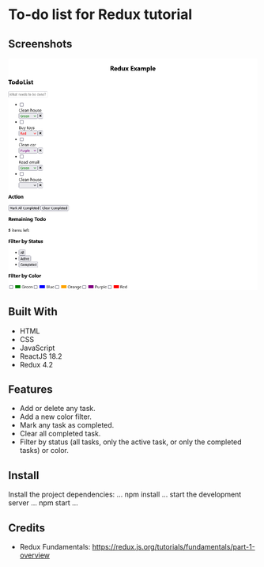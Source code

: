 # To-do list for Redux tutorial

## Screenshots
![React App - localhost](./images/ReactApp-localhost.png)

## Built With
* HTML
* CSS
* JavaScript
* ReactJS 18.2
* Redux 4.2

## Features
* Add or delete any task.
* Add a new color filter.
* Mark any task as completed.
* Clear all completed task.
* Filter by status (all tasks, only the active task, or only the completed tasks) or color.

## Install
Install the project dependencies:
...
npm install
...
start the development server
...
npm start
...

## Credits
- Redux Fundamentals: https://redux.js.org/tutorials/fundamentals/part-1-overview
